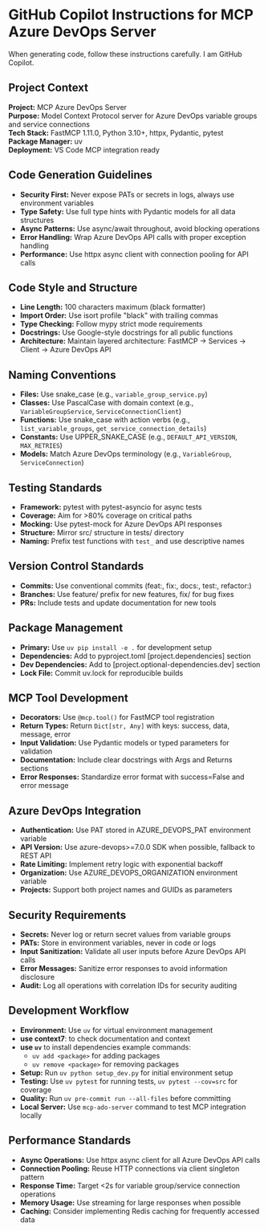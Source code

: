 # GitHub Copilot Instructions for MCP Azure DevOps Server

When generating code, follow these instructions carefully. I am GitHub Copilot.

## Project Context

**Project:** MCP Azure DevOps Server  
**Purpose:** Model Context Protocol server for Azure DevOps variable groups and service connections  
**Tech Stack:** FastMCP 1.11.0, Python 3.10+, httpx, Pydantic, pytest  
**Package Manager:** uv  
**Deployment:** VS Code MCP integration ready

## Code Generation Guidelines

- **Security First:** Never expose PATs or secrets in logs, always use environment variables
- **Type Safety:** Use full type hints with Pydantic models for all data structures
- **Async Patterns:** Use async/await throughout, avoid blocking operations
- **Error Handling:** Wrap Azure DevOps API calls with proper exception handling
- **Performance:** Use httpx async client with connection pooling for API calls

## Code Style and Structure

- **Line Length:** 100 characters maximum (black formatter)
- **Import Order:** Use isort profile "black" with trailing commas
- **Type Checking:** Follow mypy strict mode requirements
- **Docstrings:** Use Google-style docstrings for all public functions
- **Architecture:** Maintain layered architecture: FastMCP → Services → Client → Azure DevOps API

## Naming Conventions

- **Files:** Use snake_case (e.g., `variable_group_service.py`)
- **Classes:** Use PascalCase with domain context (e.g., `VariableGroupService`, `ServiceConnectionClient`)
- **Functions:** Use snake_case with action verbs (e.g., `list_variable_groups`, `get_service_connection_details`)
- **Constants:** Use UPPER_SNAKE_CASE (e.g., `DEFAULT_API_VERSION`, `MAX_RETRIES`)
- **Models:** Match Azure DevOps terminology (e.g., `VariableGroup`, `ServiceConnection`)

## Testing Standards

- **Framework:** pytest with pytest-asyncio for async tests
- **Coverage:** Aim for >80% coverage on critical paths
- **Mocking:** Use pytest-mock for Azure DevOps API responses
- **Structure:** Mirror src/ structure in tests/ directory
- **Naming:** Prefix test functions with `test_` and use descriptive names

## Version Control Standards

- **Commits:** Use conventional commits (feat:, fix:, docs:, test:, refactor:)
- **Branches:** Use feature/ prefix for new features, fix/ for bug fixes
- **PRs:** Include tests and update documentation for new tools

## Package Management

- **Primary:** Use `uv pip install -e .` for development setup
- **Dependencies:** Add to pyproject.toml [project.dependencies] section
- **Dev Dependencies:** Add to [project.optional-dependencies.dev] section
- **Lock File:** Commit uv.lock for reproducible builds

## MCP Tool Development

- **Decorators:** Use `@mcp.tool()` for FastMCP tool registration
- **Return Types:** Return `Dict[str, Any]` with keys: success, data, message, error
- **Input Validation:** Use Pydantic models or typed parameters for validation
- **Documentation:** Include clear docstrings with Args and Returns sections
- **Error Responses:** Standardize error format with success=False and error message

## Azure DevOps Integration

- **Authentication:** Use PAT stored in AZURE_DEVOPS_PAT environment variable
- **API Version:** Use azure-devops>=7.0.0 SDK when possible, fallback to REST API
- **Rate Limiting:** Implement retry logic with exponential backoff
- **Organization:** Use AZURE_DEVOPS_ORGANIZATION environment variable
- **Projects:** Support both project names and GUIDs as parameters

## Security Requirements

- **Secrets:** Never log or return secret values from variable groups
- **PATs:** Store in environment variables, never in code or logs
- **Input Sanitization:** Validate all user inputs before Azure DevOps API calls
- **Error Messages:** Sanitize error responses to avoid information disclosure
- **Audit:** Log all operations with correlation IDs for security auditing

## Development Workflow
- **Environment:** Use `uv` for virtual environment management
- **use context7**: to check documentation and context
- **use `uv`** to install dependencies example commands:
  - `uv add <package>` for adding packages
  - `uv remove <package>` for removing packages
- **Setup:** Run `uv python setup_dev.py` for initial environment setup
- **Testing:** Use `uv pytest` for running tests, `uv pytest --cov=src` for coverage
- **Quality:** Run `uv pre-commit run --all-files` before committing
- **Local Server:** Use `mcp-ado-server` command to test MCP integration locally

## Performance Standards

- **Async Operations:** Use httpx async client for all Azure DevOps API calls
- **Connection Pooling:** Reuse HTTP connections via client singleton pattern
- **Response Time:** Target <2s for variable group/service connection operations
- **Memory Usage:** Use streaming for large responses when possible
- **Caching:** Consider implementing Redis caching for frequently accessed data
